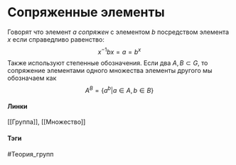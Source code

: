 # Сопряженные элементы
Говорят что элемент $a$ *сопряжен* с элементом $b$ посредством элемента $x$ если справедливо равенство: $$x^{-1}bx=a=b^x$$
Также используют степенные обозначения.
Если два $A,B\subset G$, то сопряжение элементами одного множества элементы другого мы обозначаем как 
$$
A^{B}=\{a^{b}|a\in A,b\in B\}
$$

#### Линки 
[[Группа]],
[[Множество]]
#### Тэги 
 #Теория_групп 